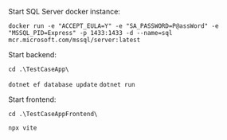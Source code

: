 ﻿
Start SQL Server docker instance:

```docker run -e "ACCEPT_EULA=Y" -e "SA_PASSWORD=P@assWord" -e "MSSQL_PID=Express" -p 1433:1433 -d --name=sql mcr.microsoft.com/mssql/server:latest```

Start backend:

`cd .\TestCaseApp\`

`dotnet ef database update`
`dotnet run`


Start frontend:

`cd .\TestCaseAppFrontend\`

`npx vite`